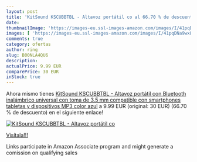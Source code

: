 ```yaml
---
layout: post
title: 'KitSound KSCUBBTBL - Altavoz portátil co al 66.70 % de descuento'
date: 
thumbnailImage: 'https://images-eu.ssl-images-amazon.com/images/I/41pqDNa9wxL._SL200_.jpg'
images: [ 'https://images-eu.ssl-images-amazon.com/images/I/41pqDNa9wxL._SL200_.jpg' ]
comments: true
category: ofertas
author: ring
slug: B00NLA4QU6
description:
actualPrice: 9.99 EUR
comparePrice: 30 EUR
inStock: true
---
```


Ahora mismo tienes [KitSound KSCUBBTBL - Altavoz portátil con Bluetooth  inalámbrico  universal  con toma de 3.5 mm compatible con smartphones  tabletas y dispositivos MP3  color azul](https://www.amazon.es/dp/B00NLA4QU6/?tag=tolees-21) a 9.99 EUR (original: 30 EUR) (66.70 %  de descuento) en el siguiente enlace!

[![KitSound KSCUBBTBL - Altavoz portátil co](https://images-eu.ssl-images-amazon.com/images/I/41pqDNa9wxL._SL200_.jpg)](https://www.amazon.es/dp/B00NLA4QU6/?tag=tolees-21)

[Visítala!!!](https://www.amazon.es/dp/B00NLA4QU6/?tag=tolees-21)

Links participate in Amazon Associate program and might generate a comission on qualifying sales
